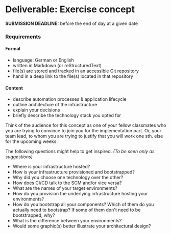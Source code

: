Deliverable: Exercise concept
=============================


__SUBMISSION DEADLINE:__ before the end of day at a given date


### Requirements

#### Formal

* language: German or English
* written in Markdown (or reStructuredText)
* file(s) are stored and tracked in an accessible Git repository
* hand in a deep link to the file(s) located in that repository


#### Content

* describe automation processes & application lifecycle
* outline architecture of the infrastructure
* explain your decisions
* briefly describe the technology stack you opted for

Think of the audience for this concept as one of your fellow classmates who you are trying to convince to join you for
the implementation part. Or, your team lead, to whom you are trying to justify that you will work one sth. else for the
upcoming weeks. 

The following questions might help to get inspired. *(To be seen only as suggestions)*

* Where is your infrastructure hosted?
* How is your infrastructure provisioned and bootstrapped?
* Why did you choose one technology over the other? 
* How does CI/CD talk to the SCM and/or vice versa?
* What are the names of your target environments?
* How do you provision the underlying infrastructure hosting your environments?
* How do you bootstrap all your components? Which of them do you actually need to bootstrap?
  If some of them don't need to be bootstrapped, why?  
* What is the difference between your environments?
* Would some graphic(s) better illustrate your architectural design?
